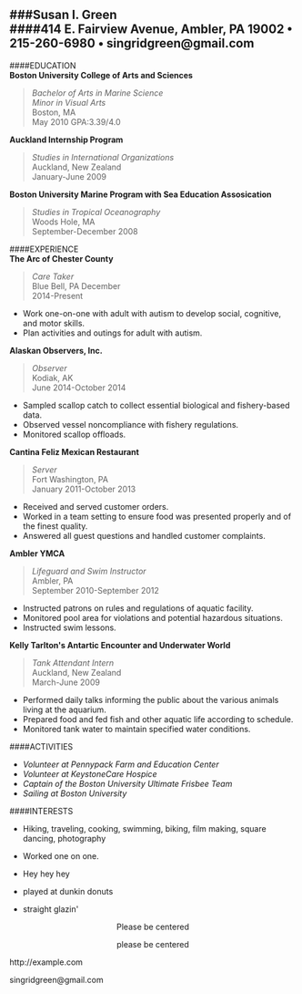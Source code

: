 ###Susan I. Green   
####414 E. Fairview Avenue, Ambler, PA 19002 • 215-260-6980 • singridgreen@<i></i>gmail.com  
---  
####EDUCATION  
**Boston University College of Arts and Sciences**    
>_Bachelor of Arts in Marine Science_    
>_Minor in Visual Arts_  
>Boston, MA  
>May 2010 GPA:3.39/4.0  
  
**Auckland Internship Program**  
>_Studies in International Organizations_  
>Auckland, New Zealand  
>January-June 2009  
  
**Boston University Marine Program with Sea Education Assosication**  
>_Studies in Tropical Oceanography_  
>Woods Hole, MA  
>September-December 2008  
  
####EXPERIENCE  
**The Arc of Chester County**  
>_Care Taker_  
>Blue Bell, PA December  
>2014-Present  
  *	Work one-on-one with adult with autism to develop social, cognitive, and motor skills.  
  *	Plan activities and outings for adult with autism.  
  
**Alaskan Observers, Inc.**  
>_Observer_  
>Kodiak, AK  
>June 2014-October 2014  
  * Sampled scallop catch to collect essential biological and fishery-based data.  
  * Observed vessel noncompliance with fishery regulations.
  * Monitored scallop offloads.  
    
**Cantina Feliz Mexican Restaurant**  
>_Server_  
>Fort Washington, PA  
>January 2011-October 2013  
  *	Received and served customer orders.  
  * Worked in a team setting to ensure food was presented properly and of the finest quality.  
  * Answered all guest questions and handled customer complaints.  
    
**Ambler YMCA**
>_Lifeguard and Swim Instructor_  
>Ambler, PA  
>September 2010-September 2012  
  * Instructed patrons on rules and regulations of aquatic facility.  
  * Monitored pool area for violations and potential hazardous situations.  
  * Instructed swim lessons.  
    
**Kelly Tarlton's Antartic Encounter and Underwater World**  
>_Tank Attendant Intern_  
>Auckland, New Zealand  
>March-June 2009  
  * Performed daily talks informing the public about the various animals living at the aquarium.  
  * Prepared food and fed fish and other aquatic life according to schedule.  
  * Monitored tank water to maintain specified water conditions.  
    
####ACTIVITIES
  * _Volunteer at Pennypack Farm and Education Center_  
  * _Volunteer at KeystoneCare Hospice_  
  * _Captain of the Boston University Ultimate Frisbee Team_  
  * _Sailing at Boston University_  
    
####INTERESTS  
  * Hiking, traveling, cooking, swimming, biking, film making, square dancing, photography  
   

  



  


* Worked one on one.
* Hey hey hey
* played at dunkin donuts
* straight glazin'

<center>Please be centered</center>
<p style="text-align: center;">please be centered</p>  
http://<span></span>example.com


singridgreen@<i></i>gmail.com

